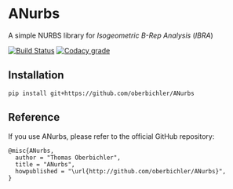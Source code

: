 # ANurbs

A simple NURBS library for _Isogeometric B-Rep Analysis_ (_IBRA_)

[![Build Status](https://github.com/oberbichler/ANurbs/workflows/Python%20package/badge.svg?branch=master)](https://github.com/oberbichler/ANurbs/actions) [![Codacy grade](https://img.shields.io/codacy/grade/a2bc0400ebef41b799e88a15263b2c12/master)](https://app.codacy.com/manual/oberbichler/ANurbs)

## Installation

```
pip install git+https://github.com/oberbichler/ANurbs
```

## Reference

If you use ANurbs, please refer to the official GitHub repository:

```
@misc{ANurbs,
  author = "Thomas Oberbichler",
  title = "ANurbs",
  howpublished = "\url{http://github.com/oberbichler/ANurbs}",
}
```
